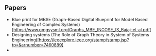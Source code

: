## Papers
- Blue print for MBSE (Graph-Based Digital Blueprint for Model Based Engineering of Complex Systems)[https://www.omgsysml.org/Graphs_MBE_INCOSE_IS_Bajaj-et-al.pdf]
- Designing systems (The Role of Graph Theory in System of Systems Engineering)[https://ieeexplore.ieee.org/stamp/stamp.jsp?tp=&arnumber=7460889]
- 
